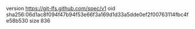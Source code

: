 version https://git-lfs.github.com/spec/v1
oid sha256:06d1ac8f094f47b94f53e66f3a169d1d33a5dde0ef2f00763114fbc4fe58b530
size 836

